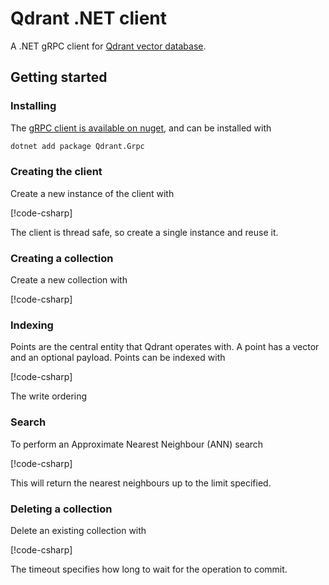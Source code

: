 # Qdrant .NET client

A .NET gRPC client for [Qdrant vector database](https://qdrant.tech/).

## Getting started

### Installing

The [gRPC client is available on nuget](https://www.nuget.org/packages/Qdrant.Grpc), and can be installed with

```sh
dotnet add package Qdrant.Grpc
```

### Creating the client

Create a new instance of the client with

[!code-csharp[](../examples/Examples/Client.cs#CreateClient)]

The client is thread safe, so create a single instance and reuse it.

### Creating a collection

Create a new collection with

[!code-csharp[](../examples/Examples/Collections.cs#CreateCollection)]

### Indexing

Points are the central entity that Qdrant operates with. A point has a vector and an optional payload.
Points can be indexed with

[!code-csharp[](../examples/Examples/Points.cs#Upsert)]

The write ordering

### Search

To perform an Approximate Nearest Neighbour (ANN) search 

[!code-csharp[](../examples/Examples/Points.cs#Search)]

This will return the nearest neighbours up to the limit specified.

### Deleting a collection

Delete an existing collection with

[!code-csharp[](../examples/Examples/Collections.cs#DeleteCollection)]

The timeout specifies how long to wait for the operation to commit.
